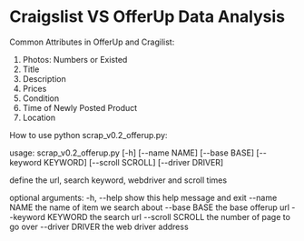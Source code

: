 # Craigslist VS OfferUp Data Analysis 



Common Attributes in OfferUp and Cragilist:
1. Photos: Numbers or Existed
2. Title
3. Description 
4. Prices
5. Condition
6. Time of Newly Posted Product
7. Location


How to use python scrap_v0.2_offerup.py:

usage: scrap_v0.2_offerup.py [-h] [--name NAME] [--base BASE]
                             [--keyword KEYWORD] [--scroll SCROLL]
                             [--driver DRIVER]

define the url, search keyword, webdriver and scroll times

optional arguments:
  -h, --help         show this help message and exit
  --name NAME        the name of item we search about
  --base BASE        the base offerup url
  --keyword KEYWORD  the search url
  --scroll SCROLL    the number of page to go over
  --driver DRIVER    the web driver address
